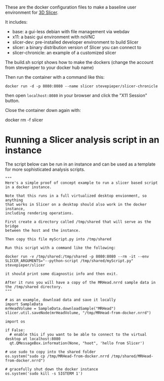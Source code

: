 These are the docker configuration files to make a baseline user
environment for [3D Slicer][slicer].

It includes:
* base: a gui-less debian with file management via webdav
* x11: a basic gui environment with noVNC
* slicer-dev: pre-installed developer environment to build Slicer
* slicer: a binary distribution version of Slicer you can connect to
* slicer-chronicle: an example of a customized slicer

The build.sh script shows how to make the dockers (change the account
from stevepieper to your docker hub name)

Then run the container with a command like this:

`docker run -d -p 8080:8080 --name slicer stevepieper/slicer-chronicle`

then open `localhost:8080` in your browser and click the "X11 Session" button.

Close the container down again with:

 docker rm -f slicer


[slicer]: http://slicer.org


# Running a Slicer analysis script in an instance

The script below can be run in an instance and can be used as a template for more sophisticated analysis scripts.

```
"""
Here's a simple proof of concept example to run a slicer based script
in a docker instance.

Note that this runs in a full virtualized desktop envionment, so anything
that works in Slicer on a desktop should also work in the docker instance,
including rendering operations.

First create a directory called /tmp/shared that will serve as the bridge
between the host and the instance.

Then copy this file myScript.py into /tmp/shared

Run this script with a command like the following:

docker run -v /tmp/shared:/tmp/shared -p 8080:8080 --rm -it --env SLICER_ARGUMENTS="--python-script /tmp/shared/myScript.py" stevepieper/slicer

it should print some diagnostic info and then exit.

After it runs you will have a copy of the MRHead.nrrd sample data in the /tmp/shared directory.
"""

# as an example, download data and save it locally
import SampleData
mrHeadVolume = SampleData.downloadSample("MRHead")
slicer.util.saveNode(mrHeadVolume, "/tmp/MRHead-from-docker.nrrd")

import os

if False:
  # enable this if you want to be able to connect to the virtual desktop at localhost:8080
  qt.QMessageBox.information(None, "hoot", 'hello from Slicer')

# use sudo to copy into the shared folder
os.system("sudo cp /tmp/MRHead-from-docker.nrrd /tmp/shared/MRHead-from-docker.nrrd")

# gracefully shut down the docker instance
os.system('sudo kill -s SIGTERM 1')
```
